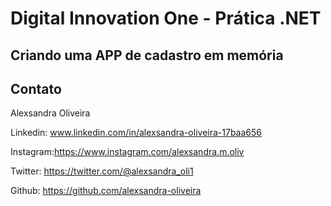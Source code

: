 # Digital Innovation One - Prática .NET

## Criando uma APP de cadastro em memória


## Contato

Alexsandra Oliveira

Linkedin:  www.linkedin.com/in/alexsandra-oliveira-17baa656

Instagram:https://www.instagram.com/alexsandra.m.oliv

Twitter: https://twitter.com/@alexsandra_oli1

Github:  https://github.com/alexsandra-oliveira
